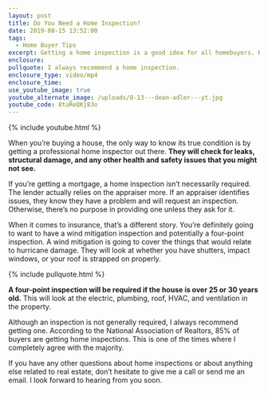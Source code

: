 ```yaml
---
layout: post
title: Do You Need a Home Inspection?
date: 2019-08-15 13:52:00
tags:
  - Home Buyer Tips
excerpt: Getting a home inspection is a good idea for all homebuyers. Here’s why.
enclosure:
pullquote: I always recommend a home inspection.
enclosure_type: video/mp4
enclosure_time:
use_youtube_image: true
youtube_alternate_image: /uploads/8-13---dean-adler---yt.jpg
youtube_code: 8tuReQKj83o
---
```


{% include youtube.html %}

When you’re buying a house, the only way to know its true condition is by getting a professional home inspector out there. **They will check for leaks, structural damage, and any other health and safety issues that you might not see.**

If you’re getting a mortgage, a home inspection isn’t necessarily required. The lender actually relies on the appraiser more. If an appraiser identifies issues, they know they have a problem and will request an inspection. Otherwise, there’s no purpose in providing one unless they ask for it.

When it comes to insurance, that’s a different story. You’re definitely going to want to have a wind mitigation inspection and potentially a four-point inspection. A wind mitigation is going to cover the things that would relate to hurricane damage. They will look at whether you have shutters, impact windows, or your roof is strapped on properly.

{% include pullquote.html %}

**A four-point inspection will be required if the house is over 25 or 30 years old.** This will look at the electric, plumbing, roof, HVAC, and ventilation in the property.

Although an inspection is not generally required, I always recommend getting one. According to the National Association of Realtors, 85% of buyers are getting home inspections. This is one of the times where I completely agree with the majority.

If you have any other questions about home inspections or about anything else related to real estate, don’t hesitate to give me a call or send me an email. I look forward to hearing from you soon.